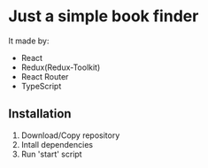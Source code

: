 # Just a simple book finder
  It made by:
  * React
  * Redux(Redux-Toolkit)
  * React Router
  * TypeScript

## Installation
  1. Download/Copy repository
  2. Intall dependencies
  3. Run 'start' script
